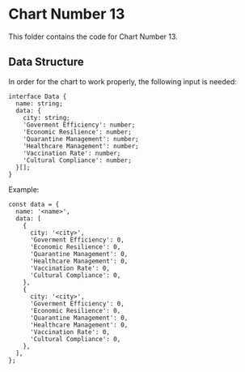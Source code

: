 # Chart Number 13

This folder contains the code for Chart Number 13.

## Data Structure

In order for the chart to work properly, the following input is needed:

```
interface Data {
  name: string;
  data: {
    city: string;
    'Goverment Efficiency': number;
    'Economic Resilience': number;
    'Quarantine Management': number;
    'Healthcare Management': number;
    'Vaccination Rate': number;
    'Cultural Compliance': number;
  }[];
}
```

Example:

```
const data = {
  name: '<name>',
  data: [
    {
      city: '<city>',
      'Goverment Efficiency': 0,
      'Economic Resilience': 0,
      'Quarantine Management': 0,
      'Healthcare Management': 0,
      'Vaccination Rate': 0,
      'Cultural Compliance': 0,
    },
    {
      city: '<city>',
      'Goverment Efficiency': 0,
      'Economic Resilience': 0,
      'Quarantine Management': 0,
      'Healthcare Management': 0,
      'Vaccination Rate': 0,
      'Cultural Compliance': 0,
    },
  ],
};
```
